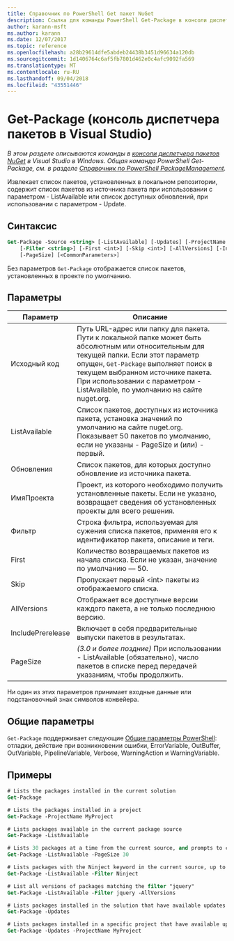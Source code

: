 ```yaml
---
title: Справочник по PowerShell Get пакет NuGet
description: Ссылка для команды PowerShell Get-Package в консоли диспетчера пакетов NuGet в Visual Studio.
author: karann-msft
ms.author: karann
ms.date: 12/07/2017
ms.topic: reference
ms.openlocfilehash: a28b29614dfe5abdeb24438b3451d96634a120db
ms.sourcegitcommit: 1d1406764c6af5fb7801d462e0c4afc9092fa569
ms.translationtype: MT
ms.contentlocale: ru-RU
ms.lasthandoff: 09/04/2018
ms.locfileid: "43551446"
---
```

# <a name="get-package-package-manager-console-in-visual-studio"></a>Get-Package (консоль диспетчера пакетов в Visual Studio)

*В этом разделе описываются команды в [консоли диспетчера пакетов NuGet](package-manager-console.md) в Visual Studio в Windows. Общая команда PowerShell Get-Package, см. в разделе [Справочник по PowerShell PackageManagement](/powershell/module/packagemanagement/?view=powershell-6).*

Извлекает список пакетов, установленных в локальном репозитории, содержит список пакетов из источника пакета при использовании с параметром - ListAvailable или список доступных обновлений, при использовании с параметром - Update.

## <a name="syntax"></a>Синтаксис

```ps
Get-Package -Source <string> [-ListAvailable] [-Updates] [-ProjectName <string>]
    [-Filter <string>] [-First <int>] [-Skip <int>] [-AllVersions] [-IncludePrerelease]
    [-PageSize] [<CommonParameters>]
```

Без параметров `Get-Package` отображается список пакетов, установленных в проекте по умолчанию.

## <a name="parameters"></a>Параметры

| Параметр | Описание |
| --- | --- |
| Исходный код | Путь URL-адрес или папку для пакета. Пути к локальной папке может быть абсолютным или относительным для текущей папки. Если этот параметр опущен, `Get-Package` выполняет поиск в текущем выбранном источнике пакета. При использовании с параметром - ListAvailable, по умолчанию на сайте nuget.org. |
| ListAvailable | Список пакетов, доступных из источника пакета, установка значений по умолчанию на сайте nuget.org. Показывает 50 пакетов по умолчанию, если не указаны - PageSize и (или) - первый. |
| Обновления | Список пакетов, для которых доступно обновление из источника пакета. |
| ИмяПроекта | Проект, из которого необходимо получить установленные пакеты. Если не указано, возвращает сведения об установленных проекты для всего решения. |
| Фильтр | Строка фильтра, используемая для сужения списка пакетов, применяя его к идентификатор пакета, описание и теги. |
| First | Количество возвращаемых пакетов из начала списка. Если не указан, значение по умолчанию — 50. |
| Skip | Пропускает первый &lt;int&gt; пакеты из отображаемого списка.  |
| AllVersions | Отображает все доступные версии каждого пакета, а не только последнюю версию. |
| IncludePrerelease | Включает в себя предварительные выпуски пакетов в результатах. |
| PageSize | *(3.0 и более поздние)*  При использовании - ListAvailable (обязательно), число пакетов в списке перед передачей указаниям, чтобы продолжить. |

Ни один из этих параметров принимает входные данные или подстановочный знак символов конвейера.

## <a name="common-parameters"></a>Общие параметры

`Get-Package` поддерживает следующие [Общие параметры PowerShell](http://go.microsoft.com/fwlink/?LinkID=113216): отладки, действие при возникновении ошибки, ErrorVariable, OutBuffer, OutVariable, PipelineVariable, Verbose, WarningAction и WarningVariable.

## <a name="examples"></a>Примеры

```ps
# Lists the packages installed in the current solution
Get-Package

# Lists the packages installed in a project
Get-Package -ProjectName MyProject

# Lists packages available in the current package source
Get-Package -ListAvailable

# Lists 30 packages at a time from the current source, and prompts to continue if more are available
Get-Package -ListAvailable -PageSize 30

# Lists packages with the Ninject keyword in the current source, up to 50
Get-Package -ListAvailable -Filter Ninject

# List all versions of packages matching the filter "jquery"
Get-Package -ListAvailable -Filter jquery -AllVersions

# Lists packages installed in the solution that have available updates
Get-Package -Updates

# Lists packages installed in a specific project that have available updates
Get-Package -Updates -ProjectName MyProject
```
